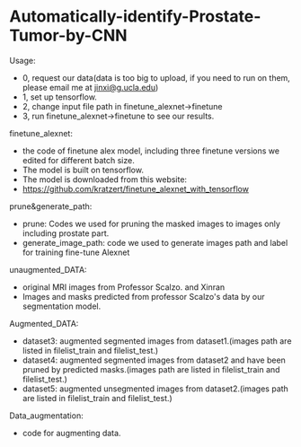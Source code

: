 # Automatically-identify-Prostate-Tumor-by-CNN
Usage:
* 0, request our data(data is too big to upload, if you need to run on them, please email me at jinxi@g.ucla.edu)
* 1, set up tensorflow.
* 2, change input file path in finetune_alexnet->finetune
* 3, run finetune_alexnet->finetune to see our results.


finetune_alexnet:
* the code of finetune alex model, including three finetune versions we edited for different batch size.
* The model is built on tensorflow.
* The model is downloaded from this website:
* https://github.com/kratzert/finetune_alexnet_with_tensorflow


prune&generate_path:
* prune: Codes we used for pruning the masked images to images only including prostate part.
* generate_image_path: code we used to generate images path and label for training fine-tune Alexnet


unaugmented_DATA:
* original MRI images from Professor Scalzo. and Xinran
* Images and masks predicted from professor Scalzo's data by our segmentation model.



Augmented_DATA:
* dataset3: augmented segmented images from dataset1.(images path are listed in filelist_train and filelist_test.)
* dataset4: augmented segmented images from dataset2 and have been pruned by predicted masks.(images path are listed in filelist_train and filelist_test.)
* dataset5: augmented unsegmented images from dataset2.(images path are listed in filelist_train and filelist_test.)

Data_augmentation:
* code for augmenting data.
